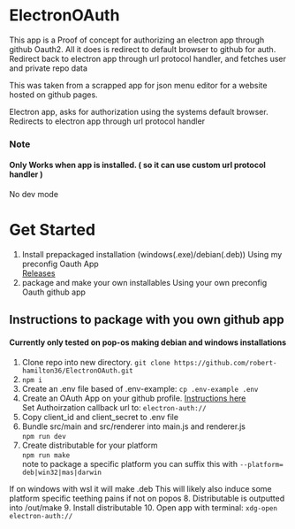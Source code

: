 # ElectronOAuth
This app is a Proof of concept for authorizing an electron app through github Oauth2.
All it does is redirect to default browser to github for auth.
Redirect back to electron app through url protocol handler, and fetches user and private repo data

This was taken from a scrapped app for json menu editor for a website hosted on github pages.

Electron app, asks for authorization using the systems default browser.
Redirects to electron app through url protocol handler

### Note
#### Only Works when app is installed. ( so it can use custom url protocol handler )
No dev mode

# Get Started
  1. Install prepackaged installation (windows(.exe)/debian(.deb))
    Using my preconfig Oauth App
    <br>
    [Releases](https://github.com/robert-hamilton36/ElectronOAuth/releases)
  2. package and make your own installables
    Using your own preconfig Oauth github app

## Instructions to package with you own github app
#### Currently only tested on pop-os making debian and windows installations
1. Clone repo into new directory. 
    `git clone https://github.com/robert-hamilton36/ElectronOAuth.git`
2. `npm i`
3. Create an .env file based of .env-example: `cp .env-example .env`
4. Create an OAuth App on your github profile. [Instructions here](https://docs.github.com/en/developers/apps/building-oauth-apps/creating-an-oauth-app)  <br> Set Authoirzation callback url to: 
    `electron-auth://`
5. Copy client_id and client_secret to .env file
6. Bundle src/main and src/renderer into main.js and renderer.js <br>
  `npm run dev`
7. Create distributable for your platform<br>
  `npm run make` <br>
  note to package a specific platform you can suffix this with `--platform=  deb|win32|mas|darwin`
  
  If on windows with wsl it will make .deb
  This will likely also induce some platform specific teething pains if not on popos
8. Distributable is outputted into /out/make
9. Install distributable
10. Open app with terminal: `xdg-open electron-auth://`
